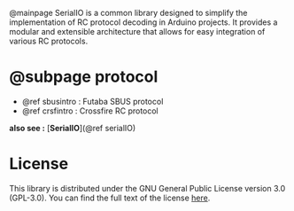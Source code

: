 @mainpage
SerialIO is a common library designed to simplify the implementation of RC protocol decoding in Arduino projects. It provides a modular and extensible architecture that allows for easy integration of various RC protocols.

# @subpage protocol
 - @ref sbusintro : Futaba SBUS protocol
 - @ref crsfintro : Crossfire RC protocol

 **also see :** [**SerialIO**](@ref serialIO)

# License
This library is distributed under the GNU General Public License version 3.0 (GPL-3.0). 
You can find the full text of the license [here](https://www.gnu.org/licenses/gpl-3.0.html).